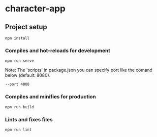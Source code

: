 # character-app

## Project setup
```
npm install
```

### Compiles and hot-reloads for development
```
npm run serve
```
Note: The 'scripts' in package.json you can specify port like the comand below (default: 8080).
```
--port 4000
```
### Compiles and minifies for production
```
npm run build
```

### Lints and fixes files
```
npm run lint
```
